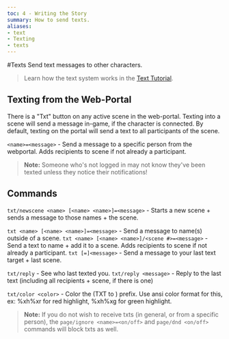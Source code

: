 ```yaml
---
toc: 4 - Writing the Story
summary: How to send texts.
aliases:
- text
- Texting
- texts
---
```

#Texts
Send text messages to other characters.

> Learn how the text system works in the [Text Tutorial](/help/txt_tutorial).

## Texting from the Web-Portal
There is a "Txt" button on any active scene in the web-portal. Texting into a scene will send a message in-game, if the character is connected. By default, texting on the portal will send a text to all participants of the scene.

`<name>=<message>` - Send a message to a specific person from the webportal. Adds recipients to scene if not already a participant.

>  **Note:** Someone who's not logged in may not know they've been texted unless they notice their notifications!

## Commands
`txt/newscene <name> [<name> <name>]=<message>` - Starts a new scene + sends a message to those names + the scene.

`txt <name> [<name> <name>]=<message>` - Send a message to name(s) outside of a scene.
`txt <name> [<name> <name>]/<scene #>=<message>` - Send a text to name + add it to a scene. Adds recipients to scene if not already a participant.
`txt [=]<message>` - Send a message to your last text target + last scene.

`txt/reply` - See who last texted you.
`txt/reply <message>` - Reply to the last text (including all recipients + scene, if there is one)

`txt/color <color>` - Color the (TXT to <name>) prefix. Use ansi color format for this, ex: \%xh\%xr for red highlight, \%xh\%xg for green highlight.

>  **Note:** If you do not wish to receive txts (in general, or from a specific person), the `page/ignore <name>=<on/off>` and `page/dnd <on/off>` commands will block txts as well.
